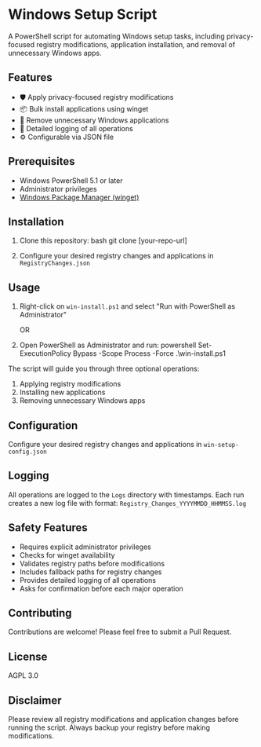 # Windows Setup Script

A PowerShell script for automating Windows setup tasks, including privacy-focused registry modifications, application installation, and removal of unnecessary Windows apps.

## Features

- 🛡️ Apply privacy-focused registry modifications
- 📦 Bulk install applications using winget
- 🧹 Remove unnecessary Windows applications
- 📝 Detailed logging of all operations
- ⚙️ Configurable via JSON file

## Prerequisites

- Windows PowerShell 5.1 or later
- Administrator privileges
- [Windows Package Manager (winget)](https://docs.microsoft.com/en-us/windows/package-manager/winget/)

## Installation

1. Clone this repository:
bash
git clone [your-repo-url]

3. Configure your desired registry changes and applications in `RegistryChanges.json`

## Usage

1. Right-click on `win-install.ps1` and select "Run with PowerShell as Administrator"
   
   OR

2. Open PowerShell as Administrator and run:
powershell
Set-ExecutionPolicy Bypass -Scope Process -Force
.\win-install.ps1

The script will guide you through three optional operations:
1. Applying registry modifications
2. Installing new applications
3. Removing unnecessary Windows apps

## Configuration

Configure your desired registry changes and applications in `win-setup-config.json`

## Logging

All operations are logged to the `Logs` directory with timestamps. Each run creates a new log file with format: `Registry_Changes_YYYYMMDD_HHMMSS.log`

## Safety Features

- Requires explicit administrator privileges
- Checks for winget availability
- Validates registry paths before modifications
- Includes fallback paths for registry changes
- Provides detailed logging of all operations
- Asks for confirmation before each major operation

## Contributing

Contributions are welcome! Please feel free to submit a Pull Request.

## License

AGPL 3.0

## Disclaimer

Please review all registry modifications and application changes before running the script. Always backup your registry before making modifications.
